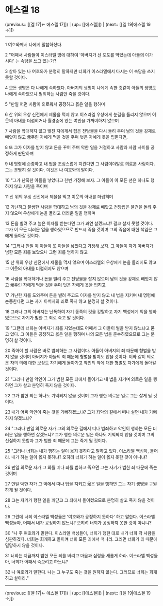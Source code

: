 # 에스겔 18

(previous:: [[겔 17|← 에스겔 17]]) | (up:: [[에스겔]]) | (next:: [[겔 19|에스겔 19 →]])

***




1 
여호와께서 나에게 말씀하셨다. 



2 
"어째서 사람들이 이스라엘 땅에 대하여 '아버지가 신 포도를 먹었는데 아들의 이가 시다' 는 속담을 쓰고 있는가? 



3 
살아 있는 나 여호와가 분명히 말하지만 너희가 이스라엘에서 다시는 이 속담을 쓰지 못할 것이다. 



4 
모든 생명은 다 나에게 속하였다. 아버지의 생명이 나에게 속한 것같이 아들의 생명도 나에게 속하였으니 범죄하는 사람만 죽을 것이다. 



5 
"만일 어떤 사람이 의로워서 공정하고 옳은 일을 행하며 



6 
산 위의 우상 신전에서 제물을 먹지 않고 이스라엘 우상에게 눈길을 돌리지 않으며 이웃의 아내를 더럽히거나 월경중에 있는 여인을 가까이하지 않으며 



7 
사람을 학대하지 않고 빚진 자에게서 잡은 전당물을 다시 돌려 주며 남의 것을 강제로 빼앗지 않고 굶주린 자에게 먹을 것을 주며 벗은 자에게 옷을 입힌다면, 



8 
또 그가 이자를 받지 않고 돈을 꾸어 주며 악한 일을 거절하고 사람과 사람 사이를 공정하게 판단하며 



9 
내 명령에 순종하고 내 법을 조심스럽게 지킨다면 그 사람이야말로 의로운 사람이다. 그는 분명히 살 것이다. 이것은 나 여호와의 말이다. 



10 
"그가 난폭한 아들을 낳았다고 한번 가정해 보자. 그 아들이 이 모든 선은 하나도 행하지 않고 사람을 죽이며 



11 
산 위의 우상 신전에서 제물을 먹고 이웃의 아내를 더럽히며 



12 
가난하고 불쌍한 사람을 학대하고 남의 것을 강제로 빼앗고 전당잡은 물건을 돌려 주지 않으며 우상에게 눈을 돌리고 더러운 일을 행하며 



13 
돈을 빌려 주고 높은 이자를 받는다면 그가 과연 살겠느냐? 결코 살지 못할 것이다. 그가 이 모든 더러운 일을 행하였으므로 반드시 죽을 것이며 그의 죽음에 대한 책임은 그에게 돌아갈 것이다. 



14 
"그러나 만일 이 아들이 또 아들을 낳았다고 가정해 보자. 그 아들이 자기 아버지가 범한 모든 죄를 보았으나 그런 죄를 범하지 않고 



15 
산 위의 우상 신전에서 제물을 먹지 않으며 이스라엘의 우상에게 눈을 돌리지도 않고 그 이웃의 아내를 더럽히지도 않으며 



16 
사람을 학대하거나 돈을 빌려 주고 전당물을 잡지 않으며 남의 것을 강제로 빼앗지 않고 굶주린 자에게 먹을 것을 주며 벗은 자에게 옷을 입히고 



17 
가난한 자를 도와주며 돈을 빌려 주고도 이자를 받지 않고 내 법을 지키며 내 명령에 순종한다면 그는 자기 아버지의 죄로 죽지 않고 분명히 살 것이다. 



18 
그러나 그의 아버지는 난폭하여 자기 동족의 것을 강탈하고 자기 백성에게 악을 행하였으므로 자기가 범한 그 죄로 죽고 말 것이다. 



19 
"그런데 너희는 아버지가 죄를 지었는데도 어째서 그 아들이 벌을 받지 않느냐고 묻고 있다. 그 아들은 공정하고 옳은 일을 행하며 나의 모든 법을 준수하였으므로 그는 분명히 살 것이다. 



20 
죽어야 할 사람은 바로 범죄하는 그 사람이다. 아들이 아버지의 죄 때문에 형벌을 받지 않을 것이며 아버지가 아들의 죄 때문에 형벌을 받지도 않을 것이다. 이와 같이 의로운 자의 의에 대한 보상도 자기에게 돌아가고 악인의 악에 대한 형벌도 자기에게 돌아갈 것이다. 



21 
"그러나 만일 악인이 그가 범한 모든 죄에서 돌이키고 내 법을 지키며 의로운 일을 행하면 그가 살고 분명히 죽지 않을 것이다. 



22 
그가 범한 죄는 하나도 기억되지 않을 것이며 그가 행한 의로운 일로 그는 살게 될 것이다. 



23 
내가 어찌 악인이 죽는 것을 기뻐하겠느냐? 그가 죄악의 길에서 떠나 살면 내가 기뻐하지 않겠느냐? 



24 
"그러나 만일 의로운 자가 그의 의로운 길에서 떠나 범죄하고 악인이 행하는 모든 더러운 일을 행하면 살겠느냐? 그가 행한 의로운 일은 하나도 기억되지 않을 것이며 그의 신실하지 못함과 그가 범한 죄 때문에 그는 죽게 될 것이다. 



25 
"그러나 너희는 내가 행하는 일이 옳지 못하다고 말하고 있다. 이스라엘 백성아, 들어라. 내가 하는 일이 옳지 못하냐? 오히려 너희가 하는 일이 옳지 못한 것이 아니냐? 



26 
만일 의로운 자가 그 의를 떠나 죄를 범하고 죽으면 그는 자기가 범한 죄 때문에 죽는 것이며 



27 
만일 악한 자가 그 악에서 떠나 법을 지키고 옳은 일을 행하면 그는 자기 생명을 구원하게 될 것이다. 



28 
그는 자기가 행한 일을 깨닫고 그 죄에서 돌이켰으므로 분명히 살고 죽지 않을 것이다. 



29 
그런데 너희 이스라엘 백성들은 '여호와가 공정하지 못하다' 하고 말한다. 이스라엘 백성들아, 어째서 내가 공정하지 않느냐? 오히려 너희가 공정하지 못한 것이 아니냐? 



30 
"나 주 여호와가 말한다. 이스라엘 백성들아, 너희가 행한 대로 내가 너희 각 사람을 심판하겠다. 너희는 회개하고 돌이켜 너희 모든 죄에서 떠나라. 그러면 너희가 죄 때문에 멸망하지 않을 것이다. 



31 
너희는 지금까지 범한 모든 죄를 버리고 마음과 심령을 새롭게 하라. 이스라엘 백성들아, 너희가 어째서 죽으려고 하느냐? 



32 
나 여호와가 말한다. 나는 그 누구도 죽는 것을 원하지 않는다. 그러므로 너희는 회개하고 살아라."

***

(previous:: [[겔 17|← 에스겔 17]]) | (up:: [[에스겔]]) | (next:: [[겔 19|에스겔 19 →]])
